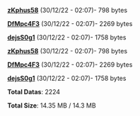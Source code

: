 [**zKphus58**](/data/zKphus58.txt) (30/12/22 - 02:07)- 798 bytes

[**DfMpc4F3**](/data/DfMpc4F3.txt) (30/12/22 - 02:07)- 2269 bytes

[**dejsS0g1**](/data/dejsS0g1.txt) (30/12/22 - 02:07)- 1758 bytes

[**zKphus58**](/data/zKphus58.txt) (30/12/22 - 02:07)- 798 bytes

[**DfMpc4F3**](/data/DfMpc4F3.txt) (30/12/22 - 02:07)- 2269 bytes

[**dejsS0g1**](/data/dejsS0g1.txt) (30/12/22 - 02:07)- 1758 bytes

**Total Datas**: 2224

**Total Size**: 14.35 MB / 14.3 MB